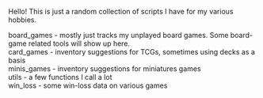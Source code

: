 Hello!  This is just a random collection of scripts I have for my various hobbies.

board_games - mostly just tracks my unplayed board games. Some board-game related tools will show up here.  
card_games - inventory suggestions for TCGs, sometimes using decks as a basis  
minis_games - inventory suggestions for miniatures games  
utils - a few functions I call a lot  
win_loss - some win-loss data on various games
